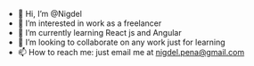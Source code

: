 - 👋 Hi, I’m @Nigdel
- 👀 I’m interested in work as a freelancer
- 🌱 I’m currently learning React js and Angular
- 💞️ I’m looking to collaborate on any work just for learning
- 📫 How to reach me: just email me at nigdel.pena@gmail.com

<!---
Nigdel/Nigdel is a ✨ special ✨ repository because its `README.md` (this file) appears on your GitHub profile.
You can click the Preview link to take a look at your changes.
--->
